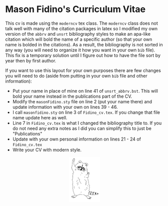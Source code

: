 # Mason Fidino's Curriculum Vitae

This cv is made using the `moderncv` tex class. The `moderncv` class does not talk well with many of the citation packages in latex so I modified my own version of the `abbrv` and `unsrt` bibliography styles to make an apa-like citation which will bold the name of a specific author (so that your own name is bolded in the citations). As a result, the bibliography is not sorted in any way (you will need to organize it how you want in your own `bib` file). This fix is a temporary solution until I figure out how to have the file sort by year then by first author. 

If you want to use this layout for your own purposes there are few changes you will need to do (aside from putting in your own `bib` file and other information):

- Put your name in place of mine on line 41 of `unsrt_abbrv.bst`. This will bold your name instead in the publications part of the CV.
- Modify the `masonFidino.sty` file on line 2 (put your name there) and update information with your own on lines 39 - 46.
- I call `masonfidino.sty` on line 3 of `Fidino_cv.tex`. If you change that file name update here as well.
- Line 7 in `Fidino_cv.tex` is what I changed the bibliography title to. If you do not need any extra notes as I did you can simplify this to just be "Publications"
- Update with your own personal information on lines 21 - 24 of `Fidino_cv.tex`
- Write your CV with modern style.

<div align="center"><img width="100" height="auto" src="Raccoon.png" alt="A line drawing of a raccoon standing up and waving that Mason made." /></div>
